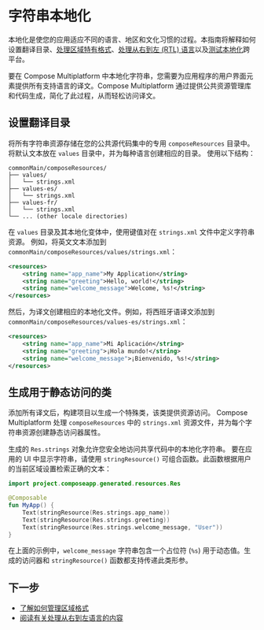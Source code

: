 # 字符串本地化

本地化是使您的应用适应不同的语言、地区和文化习惯的过程。本指南将解释如何设置翻译目录、[处理区域特有格式](compose-regional-format.md)、[处理从右到左 (RTL) 语言](compose-rtl.md)以及[测试本地化](compose-localization-tests.md)跨平台。

要在 Compose Multiplatform 中本地化字符串，您需要为应用程序的用户界面元素提供所有支持语言的译文。Compose Multiplatform 通过提供公共资源管理库和代码生成，简化了此过程，从而轻松访问译文。

## 设置翻译目录

将所有字符串资源存储在您的公共源代码集中的专用 `composeResources` 目录中。将默认文本放在 `values` 目录中，并为每种语言创建相应的目录。
使用以下结构：

```
commonMain/composeResources/
├── values/
│   └── strings.xml
├── values-es/
│   └── strings.xml
├── values-fr/
│   └── strings.xml
└── ... (other locale directories)
```

在 `values` 目录及其本地化变体中，使用键值对在 `strings.xml` 文件中定义字符串资源。
例如，将英文文本添加到 `commonMain/composeResources/values/strings.xml`：

```xml
<resources>
    <string name="app_name">My Application</string>
    <string name="greeting">Hello, world!</string>
    <string name="welcome_message">Welcome, %s!</string>
</resources>
```

然后，为译文创建相应的本地化文件。例如，将西班牙语译文添加到 `commonMain/composeResources/values-es/strings.xml`：

```xml
<resources>
    <string name="app_name">Mi Aplicación</string>
    <string name="greeting">¡Hola mundo!</string>
    <string name="welcome_message">¡Bienvenido, %s!</string>
</resources>
```

## 生成用于静态访问的类

添加所有译文后，构建项目以生成一个特殊类，该类提供资源访问。
Compose Multiplatform 处理 `composeResources` 中的 `strings.xml` 资源文件，并为每个字符串资源创建静态访问器属性。

生成的 `Res.strings` 对象允许您安全地访问共享代码中的本地化字符串。
要在应用的 UI 中显示字符串，请使用 `stringResource()` 可组合函数。此函数根据用户的当前区域设置检索正确的文本：

```kotlin
import project.composeapp.generated.resources.Res

@Composable
fun MyApp() {
    Text(stringResource(Res.strings.app_name))
    Text(stringResource(Res.strings.greeting))
    Text(stringResource(Res.strings.welcome_message, "User"))
}
```

在上面的示例中，`welcome_message` 字符串包含一个占位符 (`%s`) 用于动态值。生成的访问器和 `stringResource()` 函数都支持传递此类形参。

## 下一步

* [了解如何管理区域格式](compose-regional-format.md)
* [阅读有关处理从右到左语言的内容](compose-rtl.md)